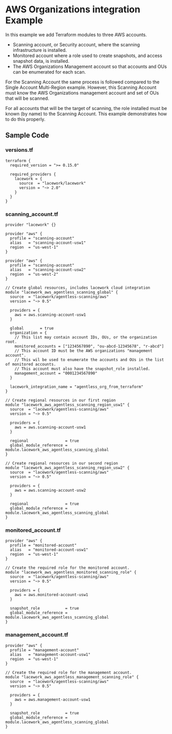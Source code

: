 # AWS Organizations integration Example

In this example we add Terraform modules to three AWS accounts.

- Scanning account, or Security account, where the scanning infrastructure is installed.
- Monitored account where a role used to create snapshots, and access snapshot data, is installed.
- The AWS Organizations Management account so that accounts and OUs can be enumerated for each scan.

For the Scanning Account the same process is followed compared to the Single Account Multi-Region example.
However, this Scanning Account must know the AWS Organizations management account and set of OUs that will be scanned.

For all accounts that will be the target of scanning, the role installed must be known (by name)
to the Scanning Account. This example demonstrates how to do this properly.

## Sample Code

### versions.tf
```hcl
terraform {
  required_version = ">= 0.15.0"

  required_providers {
    lacework = {
      source  = "lacework/lacework"
      version = "~> 2.0"
    }
  }
}
```

### scanning_account.tf

```hcl
provider "lacework" {}

provider "aws" {
  profile = "scanning-account"
  alias   = "scanning-account-usw1"
  region  = "us-west-1"
}

provider "aws" {
  profile = "scanning-account"
  alias   = "scanning-account-usw2"
  region  = "us-west-2"
}

// Create global resources, includes lacework cloud integration
module "lacework_aws_agentless_scanning_global" {
  source  = "lacework/agentless-scanning/aws"
  version = "~> 0.5"

  providers = {
    aws = aws.scanning-account-usw1
  }

  global       = true
  organization = {
    // This list may contain account IDs, OUs, or the organization root.
    monitored_accounts = ["1234567890", "ou-abcd-12345678", "r-abcd"]
    // This account ID must be the AWS organizations "management account".
    // This wil be used to enumerate the accounts and OUs in the list of monitored accounts.
    // This account must also have the snapshot_role installed.
    management_account = "0001234567890"
  }

  lacework_integration_name = "agentless_org_from_terraform"
}

// Create regional resources in our first region
module "lacework_aws_agentless_scanning_region_usw1" {
  source  = "lacework/agentless-scanning/aws"
  version = "~> 0.5"

  providers = {
    aws = aws.scanning-account-usw1
  }

  regional                = true
  global_module_reference = module.lacework_aws_agentless_scanning_global
}

// Create regional resources in our second region
module "lacework_aws_agentless_scanning_region_usw2" {
  source  = "lacework/agentless-scanning/aws"
  version = "~> 0.5"

  providers = {
    aws = aws.scanning-account-usw2
  }

  regional                = true
  global_module_reference = module.lacework_aws_agentless_scanning_global
}
```

### monitored_account.tf

```hcl
provider "aws" {
  profile = "monitored-account"
  alias   = "monitored-account-usw1"
  region  = "us-west-1"
}

// Create the required role for the monitored account.
module "lacework_aws_agentless_monitored_scanning_role" {
  source  = "lacework/agentless-scanning/aws"
  version = "~> 0.5"

  providers = {
    aws = aws.monitored-account-usw1
  }

  snapshot_role           = true
  global_module_reference = module.lacework_aws_agentless_scanning_global
}
```

### management_account.tf

```hcl
provider "aws" {
  profile = "management-account"
  alias   = "management-account-usw1"
  region  = "us-west-1"
}

// Create the required role for the management account.
module "lacework_aws_agentless_management_scanning_role" {
  source  = "lacework/agentless-scanning/aws"
  version = "~> 0.5"

  providers = {
    aws = aws.management-account-usw1
  }

  snapshot_role           = true
  global_module_reference = module.lacework_aws_agentless_scanning_global
}
```
